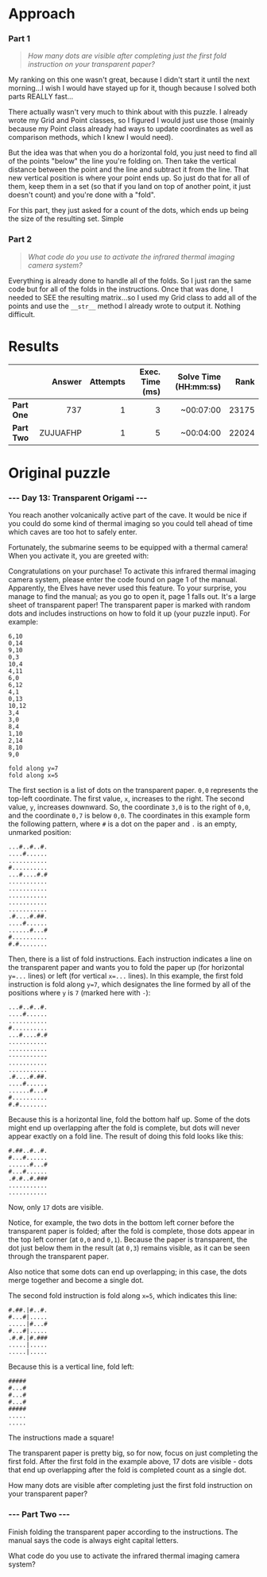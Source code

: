 # Approach
### Part 1
> _How many dots are visible after completing just the first fold instruction on your transparent paper?_

My ranking on this one wasn't great, because I didn't start it until the next morning...I wish I would have stayed up
for it, though because I solved both parts REALLY fast...

There actually wasn't very much to think about with this puzzle. I already wrote my Grid and Point classes, so I figured
I would just use those (mainly because my Point class already had ways to update coordinates as well as comparison methods,
which I knew I would need).

But the idea was that when you do a horizontal fold, you just need to find all of the points "below" the line you're
folding on. Then take the vertical distance between the point and the line and subtract it from the line. That new
vertical position is where your point ends up. So just do that for all of them, keep them in a set (so that if you
land on top of another point, it just doesn't count) and you're done with a "fold".

For this part, they just asked for a count of the dots, which ends up being the size of the resulting set. Simple

### Part 2
> _What code do you use to activate the infrared thermal imaging camera system?_

Everything is already done to handle all of the folds. So I just ran the same code but for all of the folds in the
instructions. Once that was done, I needed to SEE the resulting matrix...so I used my Grid class to add all of the points
and use the `__str__` method I already wrote to output it. Nothing difficult.

# Results

|              |   Answer | Attempts | Exec. Time (ms) | Solve Time (HH:mm:ss) |  Rank |
|--------------|---------:|---------:|----------------:|----------------------:|------:|
| **Part One** |      737 |        1 |               3 |             ~00:07:00 | 23175 |
| **Part Two** | ZUJUAFHP |        1 |               5 |             ~00:04:00 | 22024 |

# Original puzzle

### --- Day 13: Transparent Origami ---
You reach another volcanically active part of the cave. It would be nice if you could do some kind of thermal imaging so you could tell ahead of time which caves are too hot to safely enter.

Fortunately, the submarine seems to be equipped with a thermal camera! When you activate it, you are greeted with:

Congratulations on your purchase! To activate this infrared thermal imaging
camera system, please enter the code found on page 1 of the manual.
Apparently, the Elves have never used this feature. To your surprise, you manage to find the manual; as you go to open it, page 1 falls out. It's a large sheet of transparent paper! The transparent paper is marked with random dots and includes instructions on how to fold it up (your puzzle input). For example:
```
6,10
0,14
9,10
0,3
10,4
4,11
6,0
6,12
4,1
0,13
10,12
3,4
3,0
8,4
1,10
2,14
8,10
9,0

fold along y=7
fold along x=5
```
The first section is a list of dots on the transparent paper. `0,0` represents the top-left coordinate. The first value, `x`, increases to the right. The second value, `y`, increases downward. So, the coordinate `3,0` is to the right of `0,0`, and the coordinate `0,7` is below `0,0`. The coordinates in this example form the following pattern, where `#` is a dot on the paper and `.` is an empty, unmarked position:
```
...#..#..#.
....#......
...........
#..........
...#....#.#
...........
...........
...........
...........
...........
.#....#.##.
....#......
......#...#
#..........
#.#........
```
Then, there is a list of fold instructions. Each instruction indicates a line on the transparent paper and wants you to fold the paper up (for horizontal `y=...` lines) or left (for vertical `x=...` lines). In this example, the first fold instruction is fold along `y=7`, which designates the line formed by all of the positions where `y` is `7` (marked here with `-`):
```
...#..#..#.
....#......
...........
#..........
...#....#.#
...........
...........
-----------
...........
...........
.#....#.##.
....#......
......#...#
#..........
#.#........
```
Because this is a horizontal line, fold the bottom half up. Some of the dots might end up overlapping after the fold is complete, but dots will never appear exactly on a fold line. The result of doing this fold looks like this:
```
#.##..#..#.
#...#......
......#...#
#...#......
.#.#..#.###
...........
...........
```
Now, only `17` dots are visible.

Notice, for example, the two dots in the bottom left corner before the transparent paper is folded; after the fold is complete, those dots appear in the top left corner (at `0,0` and `0,1`). Because the paper is transparent, the dot just below them in the result (at `0,3`) remains visible, as it can be seen through the transparent paper.

Also notice that some dots can end up overlapping; in this case, the dots merge together and become a single dot.

The second fold instruction is fold along `x=5`, which indicates this line:
```
#.##.|#..#.
#...#|.....
.....|#...#
#...#|.....
.#.#.|#.###
.....|.....
.....|.....
```
Because this is a vertical line, fold left:
```
#####
#...#
#...#
#...#
#####
.....
.....
```
The instructions made a square!

The transparent paper is pretty big, so for now, focus on just completing the first fold. After the first fold in the example above, 17 dots are visible - dots that end up overlapping after the fold is completed count as a single dot.

How many dots are visible after completing just the first fold instruction on your transparent paper?

### --- Part Two ---
Finish folding the transparent paper according to the instructions. The manual says the code is always eight capital letters.

What code do you use to activate the infrared thermal imaging camera system?
